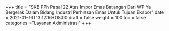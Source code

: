 +++
title = "SKB PPh Pasal 22 Atas Impor Emas Batangan Dari WP Ya Bergerak Dalam Bidang Industri Perhiasan Emas Untuk Tujuan Ekspor"
date = 2021-01-16T13:12:16+08:00
draft = false
weight = 100
toc = false
categories ="Layanan Administrasi"
+++